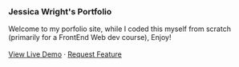 

<br />
<div align="left">

<h3 align="left">Jessica Wright's Portfolio</h3>

  <p align="left">
    Welcome to my porfolio site, while I coded this myself from scratch (primarily for a FrontEnd Web dev course), Enjoy!
    <br />
    <br />
    <a href="https://saltyjess.github.io/portfolio/">View Live Demo</a>
    ·
    <a href="https://github.com/saltyjess/portfolio/issues/new?labels=enhancement&template=feature-request---.md">Request Feature</a>
  </p>
</div>

